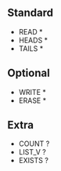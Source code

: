 ## Standard
- READ *
- HEADS *
- TAILS *

## Optional
- WRITE *
- ERASE *

## Extra
- COUNT ?
- LIST_V ?
- EXISTS ?
